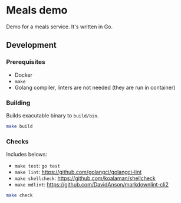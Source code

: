 # Meals demo

Demo for a meals service. It's written in Go.

## Development

### Prerequisites

* Docker
* `make`
* Golang compiler, linters are not needed (they are run in container)

### Building

Builds exacutable binary to `build/bin`.

```sh
make build
```

### Checks

Includes belows:

* `make test`: `go test`
* `make lint`: <https://github.com/golangci/golangci-lint>
* `make shellcheck`: <https://github.com/koalaman/shellcheck>
* `make mdlint`: <https://github.com/DavidAnson/markdownlint-cli2>

```sh
make check
```
